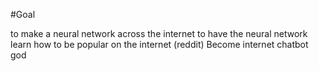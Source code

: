 #Goal

to make a neural network across the internet
to have the neural network learn how to be popular on the internet (reddit)
Become internet chatbot god

